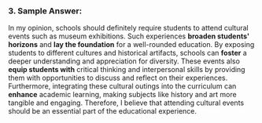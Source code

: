### 3. Sample Answer:

In my opinion, schools should definitely require students to attend cultural events such as museum exhibitions. Such experiences **broaden students' horizons** and **lay the foundation** for a well-rounded education. By exposing students to different cultures and historical artifacts, schools can **foster** a deeper understanding and appreciation for diversity. These events also **equip students with** critical thinking and interpersonal skills by providing them with opportunities to discuss and reflect on their experiences. Furthermore, integrating these cultural outings into the curriculum can **enhance** academic learning, making subjects like history and art more tangible and engaging. Therefore, I believe that attending cultural events should be an essential part of the educational experience.